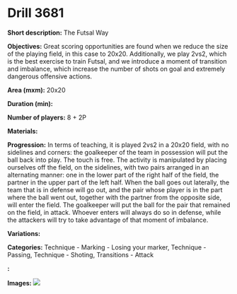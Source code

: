 # Drill 3681

**Short description:**
The Futsal Way

**Objectives:**
Great scoring opportunities are found when we reduce the size of the playing field, in this case to 20x20. Additionally, we play 2vs2, which is the best exercise to train Futsal, and we introduce a moment of transition and imbalance, which increase the number of shots on goal and extremely dangerous offensive actions.

**Area (mxm):**
20x20

**Duration (min):**


**Number of players:**
8 + 2P

**Materials:**


**Progression:**
In terms of teaching, it is played 2vs2 in a 20x20 field, with no sidelines and corners: the goalkeeper of the team in possession will put the ball back into play. The touch is free. The activity is manipulated by placing ourselves off the field, on the sidelines, with two pairs arranged in an alternating manner: one in the lower part of the right half of the field, the partner in the upper part of the left half. When the ball goes out laterally, the team that is in defense will go out, and the pair whose player is in the part where the ball went out, together with the partner from the opposite side, will enter the field. The goalkeeper will put the ball for the pair that remained on the field, in attack. Whoever enters will always do so in defense, while the attackers will try to take advantage of that moment of imbalance.

**Variations:**


**Categories:**
Technique - Marking - Losing your marker, Technique - Passing, Technique - Shoting, Transitions - Attack

**:**


**Images:**
![](https://www.coachingfutsal.com/\images\68194d7c-86f6-413f-b80f-55905c39be5f_thefutsalway.jpg)

